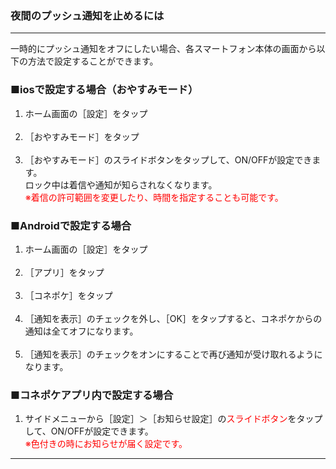 <h3>夜間のプッシュ通知を止めるには</h3>
<hr>

一時的にプッシュ通知をオフにしたい場合、各スマートフォン本体の画面から以下の方法で設定することができます。  

<h3>■iosで設定する場合（おやすみモード）</h3>

<ol>
<li>ホーム画面の［設定］をタップ</li>
<br>
<li>［おやすみモード］をタップ</li>
<br>
<li>［おやすみモード］のスライドボタンをタップして、ON/OFFが設定できます。<br>
ロック中は着信や通知が知らされなくなります。<br>
<font color="#ff0000">※着信の許可範囲を変更したり、時間を指定することも可能です。</font></li>
</ol>

<h3>■Androidで設定する場合</h3>

<ol>
<li>ホーム画面の［設定］をタップ</li>
<br>
<li>［アプリ］をタップ</li>
<br>
<li>［コネポケ］をタップ</li>
<br>
<li>［通知を表示］のチェックを外し、［OK］をタップすると、コネポケからの通知は全てオフになります。</li>
<br>
<li>［通知を表示］のチェックをオンにすることで再び通知が受け取れるようになります。</li>
</ol>

<h3>■コネポケアプリ内で設定する場合</h3>

<ol>
<li>サイドメニューから［設定］＞［お知らせ設定］の<font color="#ff0000">スライドボタン</font>をタップして、ON/OFFが設定できます。<br>
<font color="#ff0000">※色付きの時にお知らせが届く設定です。</font></li>
</ol>

<hr>